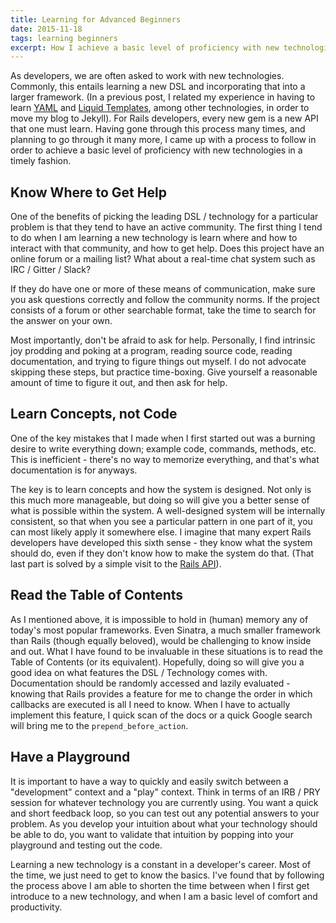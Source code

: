 ```yaml
---
title: Learning for Advanced Beginners
date: 2015-11-18
tags: learning beginners
excerpt: How I achieve a basic level of proficiency with new technologies.
---
```

As developers, we are often asked to work with new technologies. Commonly, this
entails learning a new DSL and incorporating that into a larger framework. (In a
previous post, I related my experience in having to learn
[YAML](http://yaml.org/) and [Liquid Templates](http://liquidmarkup.org/), among
other technologies, in order to move my blog to Jekyll). For Rails developers,
every new gem is a new API that one must learn. Having gone through this process
many times, and planning to go through it many more, I came up with a process to
follow in order to achieve a basic level of proficiency with new technologies in
a timely fashion.

## Know Where to Get Help
One of the benefits of picking the leading DSL / technology for a particular
problem is that they tend to have an active community. The first thing I tend to
do when I am learning a new technology is learn where and how to interact with
that community, and how  to get help. Does this project have an online forum or
a mailing list? What about a real-time chat system such as IRC / Gitter / Slack?

If they do have one or more of these means of communication, make sure you ask
questions correctly and follow the community norms. If the project consists of a
forum or other searchable format, take the time to search for the answer on your
own.

Most importantly, don't be afraid to ask for help. Personally, I find intrinsic
joy prodding and poking at a program, reading source code, reading
documentation, and trying to figure things out myself. I do not advocate
skipping these steps, but practice time-boxing. Give yourself a reasonable
amount of time to figure it out, and then ask for help.

## Learn Concepts, not Code
One of the key mistakes that I made when I first started out was a burning
desire to write everything down; example code, commands, methods, etc. This is
inefficient - there's no way to memorize everything, and that's what
documentation is for anyways.

The key is to learn concepts and how the system is designed. Not only is this
much more manageable, but doing so will give you a better sense of what is
possible within the system. A well-designed system will be internally
consistent, so that when you see a particular pattern in one part of it, you can
most likely apply it somewhere else. I imagine that many expert Rails developers
have developed this sixth sense - they know what the system should do, even if
they don't know how to make the system do that. (That last part is solved by a
simple visit to the [Rails API](http://api.rubyonrails.org/)).

## Read the Table of Contents
As I mentioned above, it is impossible to hold in (human) memory any of today's
most popular frameworks. Even Sinatra, a much smaller framework than Rails
(though equally beloved), would be challenging to know inside and out. What I
have found to be invaluable in these situations is to read the Table of Contents
(or its equivalent). Hopefully, doing so will give you a good idea on what
features the DSL / Technology comes with. Documentation should be randomly
accessed and lazily evaluated - knowing that Rails provides a feature for me to
change the order in which callbacks are executed is all I need to know. When I
have to actually implement this feature, I quick scan of the docs or a quick
Google search will bring me to the `prepend_before_action`.

## Have a Playground
It is important to have a way to quickly and easily switch between a
"development" context and a "play" context. Think in terms of an IRB / PRY
session for whatever technology you are currently using. You want a quick and
short feedback loop, so you can test out any potential answers to your problem.
As you develop your intuition about what your technology should be able to do,
you want to validate that intuition by popping into your playground and testing
out the code.

Learning a new technology is a constant in a developer's career. Most of the
time, we just need to get to know the basics. I've found that by following the
process above I am able to shorten the time between when I first get introduce
to a new technology, and when I am a basic level of comfort and productivity.

